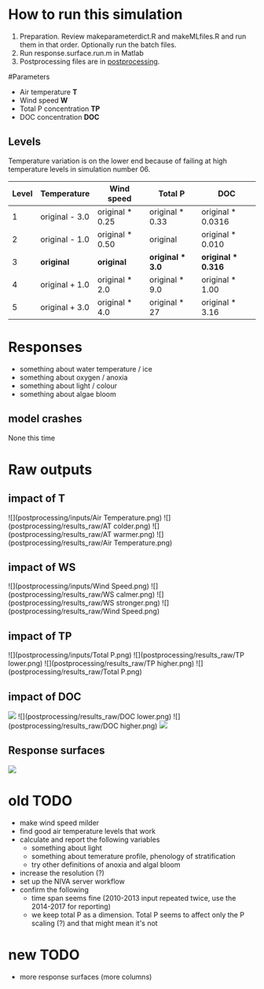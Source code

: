 # How to run this simulation

1. Preparation. Review makeparameterdict.R and makeMLfiles.R and run
   them in that order. Optionally run the batch files.
1. Run response.surface.run.m in Matlab
1. Postprocessing files are in [postprocessing](postprocessing).

#Parameters

* Air temperature **T**
* Wind speed **W**
* Total P concentration **TP**
* DOC concentration **DOC**

## Levels

Temperature variation is on the lower end because of failing at high
temperature levels in simulation number 06. 

Level | Temperature | Wind speed | Total P | DOC
--- | --- | --- | --- | ---
1 | original - 3.0 | original * 0.25 | original * 0.33 | original * 0.0316 
2 | original - 1.0 | original * 0.50 | original | original * 0.010
3 | **original** | **original** | **original * 3.0** |  **original * 0.316** 
4 | original + 1.0 | original * 2.0 | original * 9.0 | original * 1.00
5 | original + 3.0 | original * 4.0 | original * 27 | original * 3.16

# Responses

* something about water temperature / ice
* something about oxygen / anoxia
* something about light / colour
* something about algae bloom

## model crashes

None this time

# Raw outputs

## impact of **T**

![](postprocessing/inputs/Air Temperature.png) 
![](postprocessing/results_raw/AT colder.png) 
![](postprocessing/results_raw/AT warmer.png) 
![](postprocessing/results_raw/Air Temperature.png) 

## impact of **WS**

![](postprocessing/inputs/Wind Speed.png) 
![](postprocessing/results_raw/WS calmer.png) 
![](postprocessing/results_raw/WS stronger.png) 
![](postprocessing/results_raw/Wind Speed.png) 

## impact of **TP**

![](postprocessing/inputs/Total P.png) 
![](postprocessing/results_raw/TP lower.png) 
![](postprocessing/results_raw/TP higher.png) 
![](postprocessing/results_raw/Total P.png) 

## impact of **DOC**

![](postprocessing/inputs/DOC.png) 
![](postprocessing/results_raw/DOC lower.png) 
![](postprocessing/results_raw/DOC higher.png) 
![](postprocessing/results_raw/DOC.png) 




## Response surfaces

![](postprocessing/RSver2.png)

# old TODO

- make wind speed milder
- find good air temperature levels that work
- calculate and report the following variables
  - something about light
  - something about temerature profile, phenology of stratification
  - try other definitions of anoxia and algal bloom
- increase the resolution (?)
- set up the NIVA server workflow 
- confirm the following
  - time span seems fine (2010-2013 input repeated twice, use the
    2014-2017 for reporting)
  - we keep total P as a dimension. Total P seems to affect only the P scaling (?)
    and that might mean it's not 

# new TODO

- more response surfaces (more columns)
